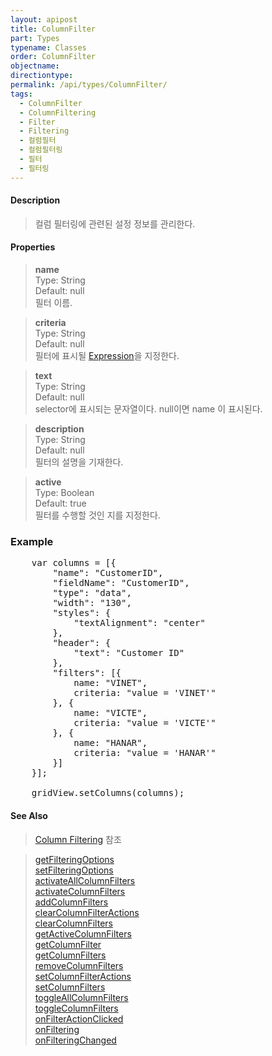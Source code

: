 ```yaml
---
layout: apipost
title: ColumnFilter
part: Types
typename: Classes
order: ColumnFilter
objectname: 
directiontype: 
permalink: /api/types/ColumnFilter/
tags: 
  - ColumnFilter
  - ColumnFiltering
  - Filter
  - Filtering
  - 컬럼필터
  - 컬럼필터링
  - 필터
  - 필터링
---
```


#### Description

> 컬럼 필터링에 관련된 설정 정보를 관리한다.

#### Properties

> **name**  
> Type: String   
> Default:  null     
> 필터 이름.  

> **criteria**  
> Type: String  
> Default: null    
> 필터에 표시될 [Expression](/api/features/Expression)을 지정한다.  

> **text**  
> Type: String  
> Default: null    
> selector에 표시되는 문자열이다. null이면 name 이 표시된다.  

> **description**  
> Type: String   
> Default:  null     
> 필터의 설명을 기재한다.  

> **active**  
> Type: Boolean   
> Default: true     
> 필터를 수행할 것인 지를 지정한다.  

### Example  

<pre class="prettyprint">
	var columns = [{
        "name": "CustomerID",
        "fieldName": "CustomerID",
        "type": "data",
        "width": "130",
        "styles": {
            "textAlignment": "center"
        },
        "header": {
            "text": "Customer ID"
        },
        "filters": [{
            name: "VINET",
            criteria: "value = 'VINET'"
        }, {
            name: "VICTE",
            criteria: "value = 'VICTE'"
        }, {
            name: "HANAR",
            criteria: "value = 'HANAR'"
        }]
	}];
	
	gridView.setColumns(columns);
</pre>

#### See Also 

> [Column Filtering](http://demo.realgrid.net/Demo/ColumnFiltering) 참조  

> [getFilteringOptions](/api/GridBase/getFilteringOptions)  
> [setFilteringOptions](/api/GridBase/setFilteringOptions)  
> [activateAllColumnFilters](/api/GridBase/activateAllColumnFilters)  
> [activateColumnFilters](/api/GridBase/activateColumnFilters)  
> [addColumnFilters](/api/GridBase/addColumnFilters)  
> [clearColumnFilterActions](/api/GridBase/clearColumnFilterActions)  
> [clearColumnFilters](/api/GridBase/clearColumnFilters)  
> [getActiveColumnFilters](/api/GridBase/getActiveColumnFilters)  
> [getColumnFilter](/api/GridBase/getColumnFilter)  
> [getColumnFilters](/api/GridBase/getColumnFilters)  
> [removeColumnFilters](/api/GridBase/removeColumnFilters)  
> [setColumnFilterActions](/api/GridBase/setColumnFilterActions)  
> [setColumnFilters](/api/GridBase/setColumnFilters)  
> [toggleAllColumnFilters](/api/GridBase/toggleAllColumnFilters)  
> [toggleColumnFilters](/api/GridBase/toggleColumnFilters)  
> [onFilterActionClicked](/api/GridBase/onFilterActionClicked)  
> [onFiltering](/api/GridBase/onFiltering)  
> [onFilteringChanged](/api/GridBase/onFilteringChanged)  

